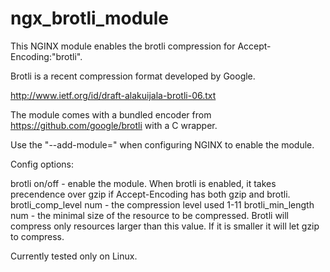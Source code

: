 # ngx_brotli_module

This NGINX module enables the brotli compression for Accept-Encoding:"brotli".

Brotli is a recent compression format developed by Google.

http://www.ietf.org/id/draft-alakuijala-brotli-06.txt

The module comes with a bundled encoder from https://github.com/google/brotli 
with a C wrapper.

Use the "--add-module=" when configuring NGINX to enable the module.

Config options:

brotli on/off   - enable the module. When brotli is enabled, it takes
                  precendence over gzip if Accept-Encoding has both gzip and
                  brotli.
brotli_comp_level  num  - the compression level used 1-11
brotli_min_length  num  - the minimal size of the resource to be compressed.
                          Brotli will compress only resources larger than this
                          value. If it is smaller it will let gzip to compress.

Currently tested only on Linux.
